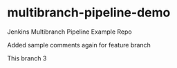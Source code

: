 # multibranch-pipeline-demo
Jenkins Multibranch Pipeline Example Repo 

Added sample comments again for feature branch

This branch 3

